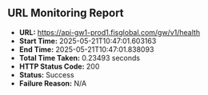 ## URL Monitoring Report

- **URL:** https://api-gw1-prod1.fisglobal.com/gw/v1/health
- **Start Time:** 2025-05-21T10:47:01.603163
- **End Time:** 2025-05-21T10:47:01.838093
- **Total Time Taken:** 0.23493 seconds
- **HTTP Status Code:** 200
- **Status:** Success
- **Failure Reason:** N/A
